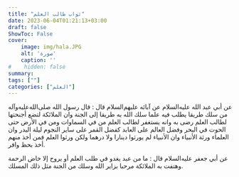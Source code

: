 ```yaml
---
title: "ثواب طالب العلم"
date: 2023-06-04T01:21:13+03:00
draft: false
ShowToc: False
cover:
    image: img/hala.JPG
    alt: 'صورة'
    caption: ''
#    hidden: false
summary: 
tags: [""]
categories: ["العلم"]
---
```

عن أبي عبد الله عليه‌السلام عن آبائه عليهم‌السلام قال : قال رسول
الله صلى‌الله‌عليه‌وآله من سلك طريقا يطلب فيه علما سلك الله به طريقا إلى الجنة
وان الملائكة لتضع أجنحتها لطالب العلم رضى به وانه يستغفر لطالب
العلم من في السماوات ومن في الأرض حتى الحوت في البحر وفضل العالم
على العابد كفضل القمر على ساير النجوم ليلة البدر وان العلماء ورثة
الأنبياء وان الأنبياء لم يورثوا دينارا ولا درهما ولكن ورثوا العلم فمن
أخذ منهم أخذ بحظ وافر.

عن أبي جعفر عليه‌السلام قال : ما من
عبد يغدو في طلب العلم أو يروح إلا خاض الرحمة وهتفت به الملائكة
مرحبا بزاير الله وسلك من الجنة مثل ذلك المسلك.


